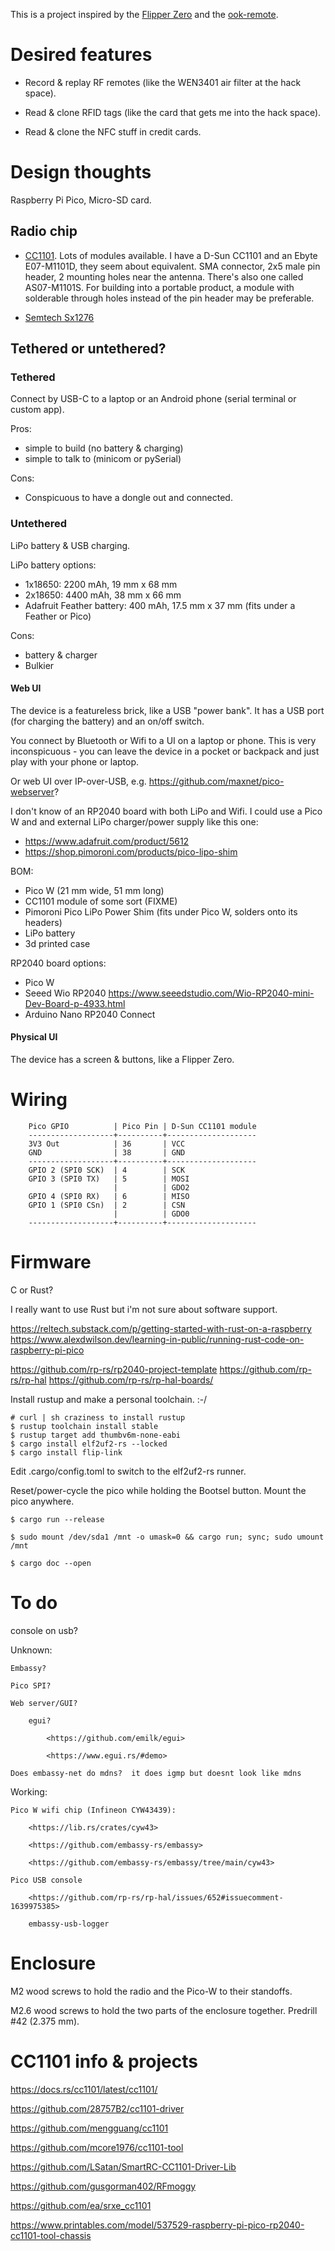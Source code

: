 This is a project inspired by the [Flipper
Zero](https://flipperzero.one/) and the
[ook-remote](https://github.com/SebKuzminsky/ook-remote/tree/master).


# Desired features

* Record & replay RF remotes (like the WEN3401 air filter at the hack
space).

* Read & clone RFID tags (like the card that gets me into the hack space).

* Read & clone the NFC stuff in credit cards.


# Design thoughts

Raspberry Pi Pico, Micro-SD card.


## Radio chip

* [CC1101](https://www.ti.com/product/CC1101).  Lots of modules available.
I have a D-Sun CC1101 and an Ebyte E07-M1101D, they seem about equivalent.
SMA connector, 2x5 male pin header, 2 mounting holes near the antenna.
There's also one called AS07-M1101S.  For building into a portable
product, a module with solderable through holes instead of the pin header
may be preferable.

* [Semtech Sx1276](https://www.semtech.com/products/wireless-rf/lora-connect/sx1276)


## Tethered or untethered?


### Tethered

Connect by USB-C to a laptop or an Android phone (serial terminal or
custom app).

Pros:
* simple to build (no battery & charging)
* simple to talk to (minicom or pySerial)

Cons:
* Conspicuous to have a dongle out and connected.


### Untethered

LiPo battery & USB charging.

LiPo battery options:
* 1x18650: 2200 mAh, 19 mm x 68 mm
* 2x18650: 4400 mAh, 38 mm x 66 mm
* Adafruit Feather battery: 400 mAh, 17.5 mm x 37 mm (fits under a Feather or Pico)

Cons:
* battery & charger
* Bulkier


#### Web UI

The device is a featureless brick, like a USB "power bank".  It has a
USB port (for charging the battery) and an on/off switch.

You connect by Bluetooth or Wifi to a UI on a laptop or phone.  This is
very inconspicuous - you can leave the device in a pocket or backpack
and just play with your phone or laptop.

Or web UI over IP-over-USB,
e.g. <https://github.com/maxnet/pico-webserver>?

I don't know of an RP2040 board with both LiPo and Wifi.  I could
use a Pico W and and external LiPo charger/power supply like this one:
* <https://www.adafruit.com/product/5612>
* <https://shop.pimoroni.com/products/pico-lipo-shim>

BOM:
* Pico W (21 mm wide, 51 mm long)
* CC1101 module of some sort (FIXME)
* Pimoroni Pico LiPo Power Shim (fits under Pico W, solders onto its headers)
* LiPo battery
* 3d printed case

RP2040 board options:
* Pico W
* Seeed Wio RP2040 <https://www.seeedstudio.com/Wio-RP2040-mini-Dev-Board-p-4933.html>
* Arduino Nano RP2040 Connect


#### Physical UI

The device has a screen & buttons, like a Flipper Zero.


# Wiring

```
    Pico GPIO          | Pico Pin | D-Sun CC1101 module
    -------------------+----------+--------------------
    3V3 Out            | 36       | VCC
    GND                | 38       | GND
    -------------------+----------+--------------------
    GPIO 2 (SPI0 SCK)  | 4        | SCK
    GPIO 3 (SPI0 TX)   | 5        | MOSI
                       |          | GDO2
    GPIO 4 (SPI0 RX)   | 6        | MISO
    GPIO 1 (SPI0 CSn)  | 2        | CSN
                       |          | GDO0
    -------------------+----------+--------------------
```


# Firmware

C or Rust?

I really want to use Rust but i'm not sure about software support.

<https://reltech.substack.com/p/getting-started-with-rust-on-a-raspberry>
<https://www.alexdwilson.dev/learning-in-public/running-rust-code-on-raspberry-pi-pico>

<https://github.com/rp-rs/rp2040-project-template>
<https://github.com/rp-rs/rp-hal>
<https://github.com/rp-rs/rp-hal-boards/>

Install rustup and make a personal toolchain.  :-/

```
# curl | sh craziness to install rustup
$ rustup toolchain install stable
$ rustup target add thumbv6m-none-eabi
$ cargo install elf2uf2-rs --locked
$ cargo install flip-link
```

Edit .cargo/config.toml to switch to the elf2uf2-rs runner.

Reset/power-cycle the pico while holding the Bootsel button.  Mount the
pico anywhere.

`$ cargo run --release`

`$ sudo mount /dev/sda1 /mnt -o umask=0 && cargo run; sync; sudo umount /mnt`

`$ cargo doc --open`


# To do

console on usb?

Unknown:

    Embassy?

    Pico SPI?

    Web server/GUI?

        egui?

            <https://github.com/emilk/egui>

            <https://www.egui.rs/#demo>

    Does embassy-net do mdns?  it does igmp but doesnt look like mdns

Working:

    Pico W wifi chip (Infineon CYW43439):

        <https://lib.rs/crates/cyw43>

        <https://github.com/embassy-rs/embassy>

        <https://github.com/embassy-rs/embassy/tree/main/cyw43>

    Pico USB console

        <https://github.com/rp-rs/rp-hal/issues/652#issuecomment-1639975385>

        embassy-usb-logger


# Enclosure

M2 wood screws to hold the radio and the Pico-W to their standoffs.

M2.6 wood screws to hold the two parts of the enclosure together.
Predrill \#42 (2.375 mm).


# CC1101 info & projects

<https://docs.rs/cc1101/latest/cc1101/>

<https://github.com/28757B2/cc1101-driver>

<https://github.com/mengguang/cc1101>

<https://github.com/mcore1976/cc1101-tool>

<https://github.com/LSatan/SmartRC-CC1101-Driver-Lib>

<https://github.com/gusgorman402/RFmoggy>

<https://github.com/ea/srxe_cc1101>

<https://www.printables.com/model/537529-raspberry-pi-pico-rp2040-cc1101-tool-chassis>
